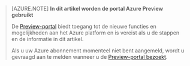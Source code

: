 
> [AZURE.NOTE] **In dit artikel worden de portal Azure Preview gebruikt**
> 
> De [Preview-portal](https://portal.azure.com/) biedt toegang tot de nieuwe functies en mogelijkheden aan het Azure platform en is vereist als u de stappen en de informatie in dit artikel.
> 
> Als u uw Azure abonnement momenteel niet bent aangemeld, wordt u gevraagd aan te melden wanneer u de [Preview-portal bezoekt](https://portal.azure.com/).


